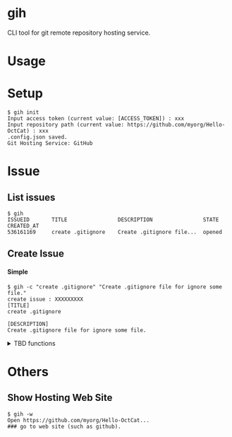 # gih
CLI tool for git remote repository hosting service. 

# Usage

# Setup

```
$ gih init
Input access token (current value: [ACCESS_TOKEN]) : xxx
Input repository path (current value: https://github.com/myorg/Hello-OctCat) : xxx
.config.json saved.
Git Hosting Service: GitHub
```

# Issue

## List issues
```
$ gih
ISSUEID       TITLE                DESCRIPTION                STATE    CREATED_AT
536161169     create .gitignore    Create .gitignore file...  opened
```

## Create Issue

#### Simple
```
$ gih -c "create .gitignore" "Create .gitignore file for ignore some file."
create issue : XXXXXXXXX 
[TITLE]
create .gitignore

[DESCRIPTION]
Create .gitignore file for ignore some file.
```

<details>
<summary>TBD functions</summary>

You can write your issue description as markdown in editor.

#### Edit with editor

```
$ gih -c
### show editor (such as `vi`.)
```

###### in editor
```
[TITLE] 
title

[DESCRIPTION]
# Summary
Create .gitignore file for ignore some file.

# Description
Following folders/files should be contained in .gitignore but not yet.
- [] .idea
- [] .env
- [] config.yml
```


## Update Issue
```
$ gih -u 536161169 
### show editor (such as `vi`.)
```

## Close Issue
```
$ gih -d 536161169  
closed issue : 536161169 
```

</details>

# Others

## Show Hosting Web Site
```
$ gih -w
Open https://github.com/myorg/Hello-OctCat...
### go to web site (such as github).
```